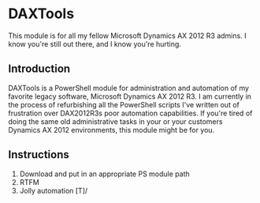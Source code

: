 # DAXTools
This module is for all my fellow Microsoft Dynamics AX 2012 R3 admins. I know you're still out there, and I know you're hurting.

## Introduction
DAXTools is a PowerShell module for administration and automation of my favorite legacy software, Microsoft Dynamics AX 2012 R3.
I am currently in the process of refurbishing all the PowerShell scripts I've written out of frustration over DAX2012R3s poor automation capabilities.
If you're tired of doing the same old administrative tasks in your or your customers Dynamics AX 2012 environments, this module might be for you.

## Instructions

1. Download and put in an appropriate PS module path
2. RTFM
3. Jolly automation \[T]/
